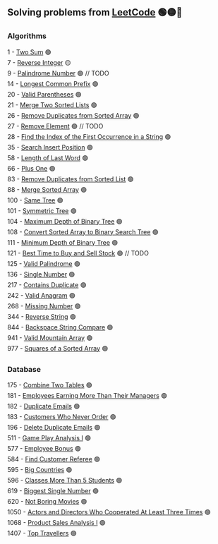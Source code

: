 ## Solving problems from [LeetCode](https://leetcode.com/problemset/) 🟢🟡🔴

### Algorithms

1 - [Two Sum](src/algorithms/easy/TwoSum.java) 🟢<br>
7 - [Reverse Integer](src/algorithms/medium/ReverseInteger.java) 🟡<br>
9 - [Palindrome Number]() 🟢 // TODO <br>
14 - [Longest Common Prefix](src/algorithms/easy/LongestCommonPrefix.java) 🟢<br>
20 - [Valid Parentheses](src/algorithms/easy/ValidParentheses.java) 🟢<br>
21 - [Merge Two Sorted Lists](src/algorithms/easy/MergeTwoSortedLists.java) 🟢<br>
26 - [Remove Duplicates from Sorted Array](src/algorithms/easy/RemoveDuplicatesFromSortedArray.java) 🟢<br>
27 - [Remove Element]() 🟢 // TODO <br>
28 - [Find the Index of the First Occurrence in a String](src/algorithms/easy/FindTheIndexOfTheFirstOccurrenceInString.java) 🟢<br>
35 - [Search Insert Position](src/algorithms/easy/SearchInsertPosition.java) 🟢<br>
58 - [Length of Last Word](src/algorithms/easy/LengthOfLastWord.java) 🟢<br>
66 - [Plus One](src/algorithms/easy/PlusOne.java) 🟢<br>
83 - [Remove Duplicates from Sorted List](src/algorithms/easy/RemoveDuplicatesFromSortedList.java) 🟢<br>
88 - [Merge Sorted Array](src/algorithms/easy/MergeSortedArray.java) 🟢<br>
100 - [Same Tree](src/algorithms/easy/SameTree.java) 🟢<br>
101 - [Symmetric Tree](src/algorithms/easy/SymmetricTree.java) 🟢<br>
104 - [Maximum Depth of Binary Tree](src/algorithms/easy/MaximumDepthOfBinaryTree.java) 🟢<br>
108 - [Convert Sorted Array to Binary Search Tree]() 🟢<br>
111 - [Minimum Depth of Binary Tree](src/algorithms/easy/MinimumDepthOfBinaryTree.java) 🟢<br>
121 - [Best Time to Buy and Sell Stock](src/algorithms/easy/BestTimeToBuyAndSellStock.kt) 🟢 // TODO <br>
125 - [Valid Palindrome](src/algorithms/easy/ValidPalindrome.java) 🟢<br>
136 - [Single Number](src/algorithms/easy/SingleNumber.java) 🟢<br>
217 - [Contains Duplicate](src/algorithms/easy/ContainsDuplicate.java) 🟢<br>
242 - [Valid Anagram](src/algorithms/easy/ValidAnagram.java) 🟢<br>
268 - [Missing Number](src/algorithms/easy/MissingNumber.kt) 🟢<br>
344 - [Reverse String](src/algorithms/easy/ReverseString.java) 🟢<br>
844 - [Backspace String Compare](src/algorithms/easy/BackspaceStringCompare.java) 🟢<br>
941 - [Valid Mountain Array](src/algorithms/easy/ValidMountainArray.java) 🟢<br>
977 - [Squares of a Sorted Array](src/algorithms/easy/SquaresOfSortedArray.java) 🟢<br>

### Database

175 - [Combine Two Tables](src/database/easy/combine-two-tables.sql) 🟢<br>
181 - [Employees Earning More Than Their Managers](src/database/easy/employees-earning-more-than-their-managers.sql) 🟢<br>
182 - [Duplicate Emails](src/database/easy/duplicate-emails.sql) 🟢<br>
183 - [Customers Who Never Order](src/database/easy/customers-who-never-order.sql) 🟢<br>
196 - [Delete Duplicate Emails](src/database/easy/delete-duplicate-emails.sql) 🟢<br>
511 - [Game Play Analysis I](src/database/easy/game-play-analysis-i.sql) 🟢<br>
577 - [Employee Bonus](src/database/easy/employee-bonus.sql) 🟢<br>
584 - [Find Customer Referee](src/database/easy/find-customer-referee.sql) 🟢<br>
595 - [Big Countries](src/database/easy/big-countries.sql) 🟢<br>
596 - [Classes More Than 5 Students](src/database/easy/classes-more-than-5-students.sql) 🟢<br>
619 - [Biggest Single Number](src/database/easy/biggest-single-number.sql) 🟢<br>
620 - [Not Boring Movies](src/database/easy/not-boring-movies.sql) 🟢<br>
1050 - [Actors and Directors Who Cooperated At Least Three Times](src/database/easy/actors-and-directors-who-cooperated-at-least-three-times.sql) 🟢<br>
1068 - [Product Sales Analysis I](src/database/easy/product-sales-analysis-i.sql) 🟢<br>
1407 - [Top Travellers](src/database/easy/top-travellers.sql) 🟢<br>
